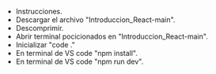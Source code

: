 - Instrucciones. 
- Descargar el archivo "Introduccion_React-main".
- Descomprimir.
- Abrir terminal pocicionados en "Introduccion_React-main".
- Inicializar "code ."
- En terminal de VS code "npm install".
- En terminal de VS code "npm run dev".



